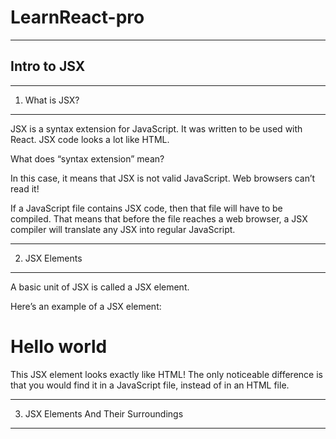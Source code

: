 # LearnReact-pro

-------------------------------------------------------------------------------------------------------------------------------------------------------------------
Intro to JSX
--------------------------------------------------------------------------------------------------------------------------------------------------------------------

----------------
1. What is JSX?
----------------
JSX is a syntax extension for JavaScript. It was written to be used with React. JSX code looks a lot like HTML.

What does “syntax extension” mean?

In this case, it means that JSX is not valid JavaScript. Web browsers can’t read it!

If a JavaScript file contains JSX code, then that file will have to be compiled. That means that before the file reaches a web browser, a JSX compiler will translate any JSX into regular JavaScript.

------------------
2. JSX Elements
------------------
A basic unit of JSX is called a JSX element.

Here’s an example of a JSX element:

<h1>Hello world</h1>

This JSX element looks exactly like HTML! The only noticeable difference is that you would find it in a JavaScript file, instead of in an HTML file.

--------------------------------------
3. JSX Elements And Their Surroundings
--------------------------------------


